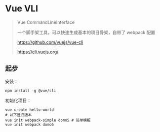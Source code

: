 # Vue VLI

> Vue CommandLineInterface
>
> 一个脚手架工具，可以快速生成基本的项目骨架，自带了 webpack 配置
>
> https://github.com/vuejs/vue-cli
>
> https://cli.vuejs.org/

## 起步

安装：

```shell
npm install -g @vue/cli
```

初始化项目：

```shell
vue create hello-world
# 以下是旧版本
vue init webpack-simple domo5 # 简单模板
vue init webpack domo6
```

